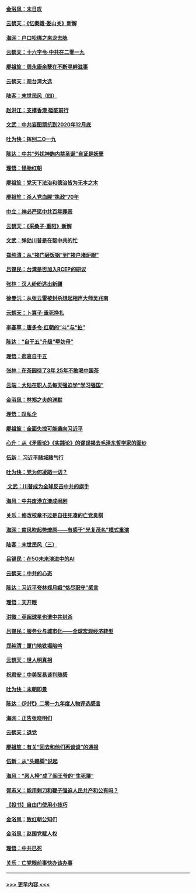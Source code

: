 #### [金浴凤：末日叹](../pages/nsc993/n11752359.md?t=12291633) 
#### [云鹤天：《忆秦娥‧娄山关》新解](../pages/nsc993/n11752348.md?t=12291633) 
#### [海网：户口松绑之来龙去脉](../pages/nsc993/n11752328.md?t=12291633) 
#### [云鹤天：十六字令‧中共在二零一九](../pages/nsc993/n11752305.md?t=12291633) 
#### [廖祖笙：周永康余孽在不断寻衅滋事](../pages/nsc993/n11751013.md?t=12291633) 
#### [云鹤天：观台湾大选](../pages/nsc993/n11751007.md?t=12291633) 
#### [陆客：末世民风（四）](../pages/nsc993/n11749203.md?t=12291633) 
#### [赵洪江：支撑香港 砥砺前行](../pages/nsc993/n11748482.md?t=12291633) 
#### [文武：中共妄图顽抗到2020年12月底](../pages/nsc993/n11748446.md?t=12291633) 
#### [吐为快：挥别二O一九](../pages/nsc993/n11748411.md?t=12291633) 
#### [陈达：中共“外扰神韵内禁圣诞”自证是妖孽](../pages/nsc993/n11748226.md?t=12291633) 
#### [理悟：怪胎红朝](../pages/nsc993/n11748206.md?t=12291633) 
#### [廖祖笙：党天下法治和德治皆为无本之木](../pages/nsc993/n11748135.md?t=12291633) 
#### [廖祖笙：杀人党血腥“执政”70年](../pages/nsc993/n11745144.md?t=12291633) 
#### [中立：神必严惩中共百年罪恶](../pages/nsc993/n11744970.md?t=12291633) 
#### [云鹤天：《采桑子‧重阳》新解](../pages/nsc993/n11744948.md?t=12291633) 
#### [文武：弹劾川普是在帮中共的忙](../pages/nsc993/n11744758.md?t=12291633) 
#### [郑纯清：从“挨门砸饭锅”到“挨户堵炉眼”](../pages/nsc993/n11744745.md?t=12291633) 
#### [吕锡民：台湾是否加入RCEP的研议](../pages/nsc993/n11744701.md?t=12291633) 
#### [张林：汉人纷纷逃出新疆](../pages/nsc993/n11743530.md?t=12291633) 
#### [徐曼沅：从张云雷被封杀想起相声大师吴兆南](../pages/nsc993/n11741816.md?t=12291633) 
#### [云鹤天：卜算子‧垂死挣扎](../pages/nsc993/n11739956.md?t=12291633) 
#### [李春草：唐多令‧红朝的“斗”与“拍”](../pages/nsc993/n11739830.md?t=12291633) 
#### [陈达：“自干五”升级“牵妨母”](../pages/nsc993/n11739724.md?t=12291633) 
#### [理悟：悲哀自干五](../pages/nsc993/n11739547.md?t=12291633) 
#### [张林：在茶园待了3年 25年不敢喝中国茶](../pages/nsc993/n11739240.md?t=12291633) 
#### [云端：大陆在职人员每天强迫学“学习强国”](../pages/nsc993/n11738735.md?t=12291633) 
#### [金浴凤：林郑之夫的渊默](../pages/nsc993/n11737735.md?t=12291633) 
#### [理悟：叹私企](../pages/nsc993/n11737715.md?t=12291633) 
#### [廖祖笙：全面失控可能袭向习近平](../pages/nsc993/n11737704.md?t=12291633) 
#### [心升：从《矛盾论》《实践论》的谬误揭去毛泽东哲学家的面纱](../pages/nsc993/n11736962.md?t=12291633) 
#### [伍新： 习近平赌城赌气行](../pages/nsc993/n11736929.md?t=12291633) 
#### [吐为快：党为何凌蹈一切？](../pages/nsc993/n11736915.md?t=12291633) 
#### [ 文武：川普成为全球反击中共的旗手](../pages/nsc993/n11736882.md?t=12291633) 
#### [海风：中共废港立澳成闹剧](../pages/nsc993/n11735857.md?t=12291633) 
#### [关乐：修改校章不过是自往死凑的亡党臭棋](../pages/nsc993/n11735097.md?t=12291633) 
#### [海网：南风吹起势燎原——有感于“光复茂名”模式重演](../pages/nsc993/n11732308.md?t=12291633) 
#### [陆客：末世民风（三）](../pages/nsc993/n11732211.md?t=12291633) 
#### [吕锡民：在5G未来演进中的AI](../pages/nsc993/n11730010.md?t=12291633) 
#### [云鹤天：中共的心态](../pages/nsc993/n11729906.md?t=12291633) 
#### [陈达：习近平夸林郑月娥“恪尽职守”感言](../pages/nsc993/n11729881.md?t=12291633) 
#### [理悟：天开眼](../pages/nsc993/n11729699.md?t=12291633) 
#### [洪微：英超球星也遭中共封杀](../pages/nsc993/n11727243.md?t=12291633) 
#### [吕锡民：服务业与城市化——全球宏观经济转型](../pages/nsc993/n11725845.md?t=12291633) 
#### [郑纯清：厦门地铁塌陷吟](../pages/nsc993/n11725813.md?t=12291633) 
#### [云鹤天：世人明真相](../pages/nsc993/n11725621.md?t=12291633) 
#### [祝君安：中美贸易谈判随感](../pages/nsc993/n11725609.md?t=12291633) 
#### [吐为快：末朝即景](../pages/nsc993/n11723365.md?t=12291633) 
#### [陈达：《时代》二零一九年度人物评选感言](../pages/nsc993/n11723337.md?t=12291633) 
#### [海网：正告张晓明们](../pages/nsc993/n11723228.md?t=12291633) 
#### [云鹤天：退党](../pages/nsc993/n11723056.md?t=12291633) 
#### [廖祖笙：有关“回去和他们再谈谈”的通报](../pages/nsc993/n11722442.md?t=12291633) 
#### [伍新：从“头踢脚”说起](../pages/nsc993/n11722429.md?t=12291633) 
#### [海风：“恶人榜”成了阎王爷的“生死簿”](../pages/nsc993/n11722272.md?t=12291633) 
#### [胥志义：能用剌刀和鞭子强迫人民共产和公有吗？](../pages/nsc993/n11720569.md?t=12291633) 
#### [【投书】自由门使用小技巧](../pages/nsc993/n11720180.md?t=12291633) 
#### [金浴凤：致红朝公知们](../pages/nsc993/n11720563.md?t=12291633) 
#### [金浴凤：赵国党赋人权](../pages/nsc993/n11720533.md?t=12291633) 
#### [理悟：中共已死](../pages/nsc993/n11720233.md?t=12291633) 
#### [关乐：亡党眼前事快办该办事](../pages/nsc993/n11719160.md?t=12291633) 

----
#### [ >>> 更早内容 <<< ](../indexes/nsc993-earlier.md)

